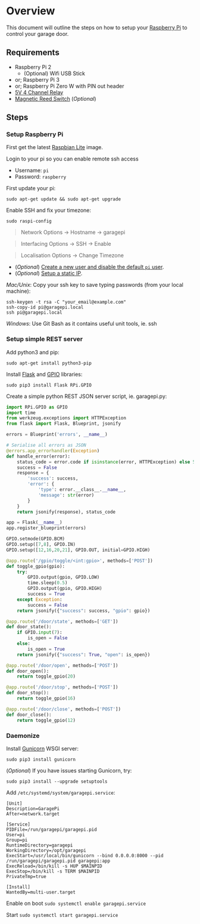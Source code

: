 # Overview

This document will outline the steps on how to setup your [Raspberry Pi](http://www.raspberrypi.org/) to control your garage door.

## Requirements

 * Raspberry Pi 2
   * (Optional) Wifi USB Stick
 * or; Raspberry Pi 3
 * or; Raspberry Pi Zero W with PIN out header
 * [5V 4 Channel Relay](https://core-electronics.com.au/5v-4-channel-relay-module-10a.html)
 * [Magnetic Reed Switch](https://www.jaycar.com.au/magnetic-reed-switch-module/p/XC4476) (_Optional_)

## Steps

### Setup Raspberry Pi

First get the latest [Raspbian Lite](https://www.raspberrypi.org/downloads/raspbian/) image.

Login to your pi so you can enable remote ssh access

 * Username: `pi`
 * Password: `raspberry`

First update your pi:

`sudo apt-get update && sudo apt-get upgrade`

Enable SSH and fix your timezone:

`sudo raspi-config`

> Network Options -> Hostname -> garagepi

> Interfacing Options -> SSH -> Enable

> Localisation Options -> Change Timezone

 * (_Optional_) [Create a new user and disable the default `pi` user](https://www.raspberrypi.org/documentation/linux/usage/users.md).
 * (_Optional_) [Setup a static IP](https://www.modmypi.com/blog/how-to-give-your-raspberry-pi-a-static-ip-address-update).

*_Mac/Unix_*: Copy your ssh key to save typing passwords (from your local machine):

```shell
ssh-keygen -t rsa -C "your_email@example.com"
ssh-copy-id pi@garagepi.local
ssh pi@garagepi.local
```

*_Windows_*: Use Git Bash as it contains useful unit tools, ie. ssh

### Setup simple REST server

Add python3 and pip:

`sudo apt-get install python3-pip`

Install [Flask](http://flask.pocoo.org/) and [GPIO](https://pypi.org/project/RPi.GPIO/) libraries:

`sudo pip3 install Flask RPi.GPIO`

Create a simple python REST JSON server script, ie. garagepi.py:

```python
import RPi.GPIO as GPIO
import time
from werkzeug.exceptions import HTTPException
from flask import Flask, Blueprint, jsonify

errors = Blueprint('errors', __name__)

# Serialise all errors as JSON
@errors.app_errorhandler(Exception)
def handle_error(error):
    status_code = error.code if isinstance(error, HTTPException) else 500
    success = False
    response = {
        'success': success,
        'error': {
            'type': error.__class__.__name__,
            'message': str(error)
        }
    }
    return jsonify(response), status_code

app = Flask(__name__)
app.register_blueprint(errors)

GPIO.setmode(GPIO.BCM)
GPIO.setup([7,8], GPIO.IN)
GPIO.setup([12,16,20,21], GPIO.OUT, initial=GPIO.HIGH)

@app.route('/gpio/toggle/<int:gpio>', methods=['POST'])
def toggle_gpio(gpio):
    try:
        GPIO.output(gpio, GPIO.LOW)
        time.sleep(0.5)
        GPIO.output(gpio, GPIO.HIGH)
        success = True
    except Exception:
        success = False
    return jsonify({"success": success, "gpio": gpio})

@app.route('/door/state', methods=['GET'])
def door_state():
    if GPIO.input(7):
        is_open = False
    else:
        is_open = True
    return jsonify({"success": True, "open": is_open})

@app.route('/door/open', methods=['POST'])
def door_open():
    return toggle_gpio(20)

@app.route('/door/stop', methods=['POST'])
def door_stop():
    return toggle_gpio(16)

@app.route('/door/close', methods=['POST'])
def door_close():
    return toggle_gpio(12)
```

### Daemonize

Install [Gunicorn](http://gunicorn.org/) WSGI server:

`sudo pip3 install gunicorn`

(_Optional_) If you have issues starting Gunicorn, try:

`sudo pip3 install --upgrade setuptools`

Add `/etc/systemd/system/garagepi.service`:

```shell
[Unit]
Description=GaragePi
After=network.target

[Service]
PIDFile=/run/garagepi/garagepi.pid
User=pi
Group=pi
RuntimeDirectory=garagepi
WorkingDirectory=/opt/garagepi
ExecStart=/usr/local/bin/gunicorn --bind 0.0.0.0:8000 --pid /run/garagepi/garagepi.pid garagepi:app
ExecReload=/bin/kill -s HUP $MAINPID
ExecStop=/bin/kill -s TERM $MAINPID
PrivateTmp=true

[Install]
WantedBy=multi-user.target
```

Enable on boot `sudo systemctl enable garagepi.service`

Start `sudo systemctl start garagepi.service`